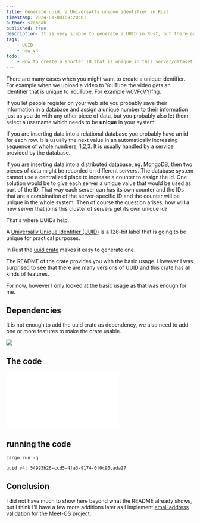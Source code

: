 ```yaml
---
title: Generate uuid, a Universally unique identifier in Rust
timestamp: 2024-01-04T09:20:01
author: szabgab
published: true
description: It is very simple to generate a UUID in Rust, but there are a lot more option than I expected.
tags:
    - UUID
    - new_v4
todo:
    - How to create a shorter ID that is unique in this server/dataset?
---
```


There are many cases when you might want to create a unique identifier. For example when we upload a video to YouTube the video gets an identifier that is unique to YouTube.
For example [w0VFcVYIfhg](https://www.youtube.com/watch?v=w0VFcVYIfhg).

If you let people register on your web site you probably save their information in a database and assign a unique number to their information just as you do with any other piece of data,
but you probably also let them select a username which needs to be **unique** in your system.

If you are inserting data into a relational database you probably have an id for each row. It is usually the next value in an automatically increasing sequence of whole numbers, 1,2,3.
It is usually handled by a service provided by the database.

If you are inserting data into a distributed database, eg. MongoDB, then two pieces of data might be recorded on different servers. The database system cannot use a
centralized place to increase a counter to assign the id. One solution would be to give each server a unique value that would be used as part of the ID. That way
each server can has its own counter and the IDs that are a combination of the server-specific ID and the counter will be unique in the whole system.
Then of course the question arises, how will a new server that joins this cluster of servers get its own unique id?

That's where UUIDs help.

A [Universally Unique Identifier (UUID)](https://en.wikipedia.org/wiki/Universally_unique_identifier)  is a 128-bit label that is going to be unique for practical purposes.

In Rust the [uuid crate](https://crates.io/crates/uuid) makes it easy to generate one.

The README of the crate provides you with the basic usage. However I was surprised to see that there are many versions of UUID and this crate has all kinds of features.

For now, however I only looked at the basic usage as that was enough for me.

## Dependencies

It is not enough to add the uuid crate as dependency, we also need to add one or more features to make the crate usable.

![](examples/generate-uuid/Cargo.toml)

## The code

![](examples/generate-uuid/src/main.rs)

## running the code

```
cargo run -q

uuid v4: 54993b26-ccd5-4fa3-9174-0f0c90cada27
```

## Conclusion

I did not have much to show here beyond what the README already shows, but I think I'll have a few more additions later as I implement [email address validation](/email-address-validation)
for the [Meet-OS](https://meet-os.com/) project.

